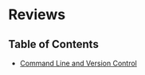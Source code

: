 # Reviews

## Table of Contents

- [Command Line and Version Control](command-line-and-version-control.md)
